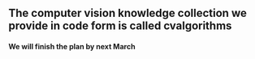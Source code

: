 ## The computer vision knowledge collection we provide in code form is called cvalgorithms
#### We will finish the plan by next March